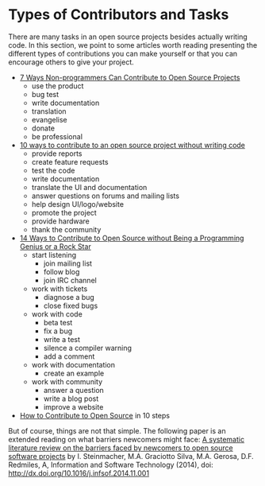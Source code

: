 # Types of Contributors and Tasks <i class="octicon octicon-link-external"></i>

There are many tasks in an open source projects besides actually writing code. In this section, we point to some articles worth reading presenting the different types of contributions you can make yourself or that you can encourage others to give your project.

* [7 Ways Non-programmers Can Contribute to Open Source Projects](http://www.shareable.net/blog/7-ways-non-programmers-can-contribute-to-open-source-projects)
  * use the product
  * bug test
  * write documentation
  * translation
  * evangelise
  * donate
  * be professional
* [10 ways to contribute to an open source project without writing code](http://opensource.com/life/13/10/ten-ways-open-source-projects)
  * provide reports
  * create feature requests
  * test the code
  * write documentation
  * translate the UI and documentation
  * answer questions on forums and mailing lists
  * help design UI/logo/website
  * promote the project
  * provide hardware
  * thank the community
* [14 Ways to Contribute to Open Source without Being a Programming Genius or a Rock Star](http://blog.smartbear.com/programming/14-ways-to-contribute-to-open-source-without-being-a-programming-genius-or-a-rock-star/)
  * start listening
    * join mailing list
    * follow blog
    * join IRC channel
  * work with tickets
    * diagnose a bug
    * close fixed bugs
  * work with code
    * beta test
    * fix a bug
    * write a test
    * silence a compiler warning
    * add a comment
  * work with documentation
    * create an example
  * work with community
    * answer a question
    * write a blog post
    * improve a website
* [How to Contribute to Open Source](http://www.wikihow.com/Contribute-to-Open-Source) in 10 steps


But of course, things are not that simple. The following paper is an extended reading on what barriers newcomers might face: [A systematic literature review on the barriers faced by newcomers to open source software projects](https://www.academia.edu/9383911/A_systematic_literature_review_on_the_barriers_faced_by_newcomers_to_open_source_software_projects) by I. Steinmacher, M.A. Graciotto Silva, M.A. Gerosa, D.F. Redmiles, A, Information and Software Technology (2014), doi: http://dx.doi.org/10.1016/j.infsof.2014.11.001


